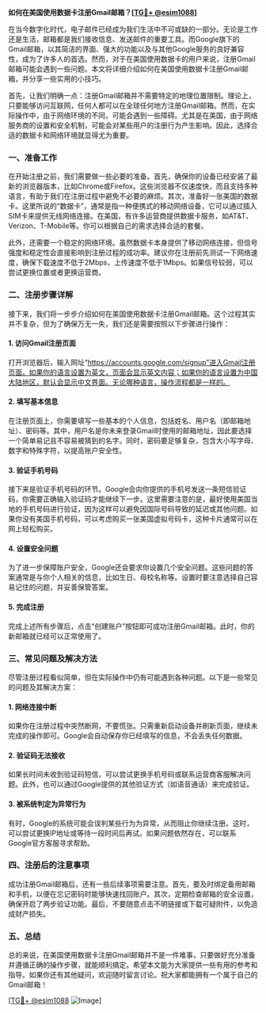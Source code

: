 **如何在美国使用数据卡注册Gmail邮箱？[[TG💪+ @esim1088](https://t.me/s/esim1088)]**

在当今数字化时代，电子邮件已经成为我们生活中不可或缺的一部分。无论是工作还是生活，邮箱都是我们接收信息、发送邮件的重要工具。而Google旗下的Gmail邮箱，以其简洁的界面、强大的功能以及与其他Google服务的良好兼容性，成为了许多人的首选。然而，对于在美国使用数据卡的用户来说，注册Gmail邮箱可能会遇到一些问题。本文将详细介绍如何在美国使用数据卡注册Gmail邮箱，并分享一些实用的小技巧。

首先，让我们明确一点：注册Gmail邮箱并不需要特定的地理位置限制。理论上，只要能够访问互联网，任何人都可以在全球任何地方注册Gmail邮箱。然而，在实际操作中，由于网络环境的不同，可能会遇到一些障碍。尤其是在美国，由于网络服务商的设置和安全机制，可能会对某些用户的注册行为产生影响。因此，选择合适的数据卡和网络环境就显得尤为重要。

### 一、准备工作

在开始注册之前，我们需要做一些必要的准备。首先，确保你的设备已经安装了最新的浏览器版本，比如Chrome或Firefox。这些浏览器不仅速度快，而且支持多种语言，有助于我们在注册过程中避免不必要的麻烦。其次，准备好一张美国的数据卡。这里所说的“数据卡”，通常是指一种便携式的移动网络设备，它可以通过插入SIM卡来提供无线网络连接。在美国，有许多运营商提供数据卡服务，如AT&T、Verizon、T-Mobile等。你可以根据自己的需求选择合适的套餐。

此外，还需要一个稳定的网络环境。虽然数据卡本身提供了移动网络连接，但信号强度和稳定性会直接影响到注册过程的成功率。建议你在注册前先测试一下网络速度，确保下载速度不低于2Mbps，上传速度不低于1Mbps。如果信号较弱，可以尝试更换位置或者更换运营商。

### 二、注册步骤详解

接下来，我们将一步步介绍如何在美国使用数据卡注册Gmail邮箱。这个过程其实并不复杂，但为了确保万无一失，我们还是需要按照以下步骤进行操作：

#### 1. 访问Gmail注册页面

打开浏览器后，输入网址“https://accounts.google.com/signup”进入Gmail注册页面。如果你的语言设置为英文，页面会显示英文内容；如果你的语言设置为中国大陆地区，默认会显示中文界面。无论哪种语言，操作流程都是一样的。

#### 2. 填写基本信息

在注册页面上，你需要填写一些基本的个人信息，包括姓名、用户名（即邮箱地址）、密码等。其中，用户名是你未来登录Gmail时使用的邮箱地址，因此要选择一个简单易记且不容易被猜到的名字。同时，密码要足够复杂，包含大小写字母、数字和特殊字符，以提高账户安全性。

#### 3. 验证手机号码

接下来是验证手机号码的环节。Google会向你提供的手机号发送一条短信验证码，你需要正确输入验证码才能继续下一步。这里需要注意的是，最好使用美国当地的手机号码进行验证，因为这样可以避免因国际号码导致的延迟或其他问题。如果你没有美国手机号码，可以考虑购买一张美国虚拟号码卡，这种卡片通常可以在网上轻松购买。

#### 4. 设置安全问题

为了进一步保障账户安全，Google还会要求你设置几个安全问题。这些问题的答案通常是与你个人相关的信息，比如生日、母校名称等。设置时要注意选择自己容易记住的问题，并妥善保管答案。

#### 5. 完成注册

完成上述所有步骤后，点击“创建账户”按钮即可成功注册Gmail邮箱。此时，你的新邮箱就已经可以正常使用了。

### 三、常见问题及解决方法

尽管注册过程看似简单，但在实际操作中仍有可能遇到各种问题。以下是一些常见的问题及其解决方案：

#### 1. 网络连接中断

如果你在注册过程中突然断网，不要慌张。只需重新启动设备并刷新页面，继续未完成的操作即可。Google会自动保存你已经填写的信息，不会丢失任何数据。

#### 2. 验证码无法接收

如果长时间未收到验证码短信，可以尝试更换手机号码或联系运营商客服解决问题。此外，也可以通过Google提供的其他验证方式（如语音通话）来完成验证。

#### 3. 被系统判定为异常行为

有时，Google的系统可能会误判某些行为为异常，从而阻止你继续注册。这时，可以尝试更换IP地址或等待一段时间后再试。如果问题依然存在，可以联系Google官方客服寻求帮助。

### 四、注册后的注意事项

成功注册Gmail邮箱后，还有一些后续事项需要注意。首先，要及时绑定备用邮箱和手机，以便在忘记密码时能够快速找回账户。其次，定期检查邮箱的安全设置，确保开启了两步验证功能。最后，不要随意点击不明链接或下载可疑附件，以免造成财产损失。

### 五、总结

总的来说，在美国使用数据卡注册Gmail邮箱并不是一件难事，只要做好充分准备并遵循正确的操作步骤，就能顺利搞定。希望本文能为大家提供一些有用的参考和指导。如果你还有其他疑问，欢迎随时留言讨论。祝大家都能拥有一个属于自己的Gmail邮箱！

[[TG💪+ @esim1088](https://t.me/s/esim1088) ![Image](https://i.postimg.cc/4NQfJmqS/Snipaste-2025-05-13-00-14-12.png)]
